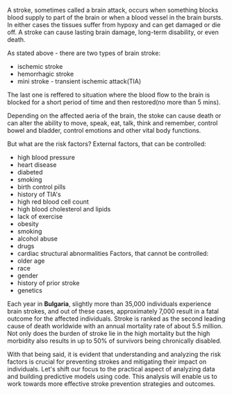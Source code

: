 A stroke, sometimes called a brain attack, occurs when something blocks blood supply to part of the brain or when a blood vessel in the brain bursts. 
In either cases the tissues suffer from hypoxy аnd can get damaged or die off. A stroke can cause lasting brain damage, long-term disability, or even death.

As stated above - there are two types of brain stroke:
- ischemic stroke
- hemorrhagic stroke
- mini stroke - transient ischemic attack(TIA)

The last one is reffered to situation where the blood flow to the brain is blocked for a short period of time and then restored(no more than 5 mins).

Depending on the affected aeria of the brain, the stoke can cause death or can alter the ability to move, speak, eat, talk, think and remember, control bowel and bladder, control emotions and other vital body functions.

But what are the risk factors?
External factors, that can be controlled:
- high blood pressure
- heart disease
- diabeted
- smoking
- birth control pills
- history of TIA's
- high red blood cell count
- high blood cholesterol and lipids
- lack of exercise 
- obesity
- smoking
- alcohol abuse
- drugs
- cardiac structural abnormalities
Factors, that cannot be controlled:
- older age
- race
- gender
- history of prior stroke
- genetics

Each year in __Bulgaria__, slightly more than 35,000 individuals experience brain strokes, and out of these cases, approximately 7,000 result in a fatal outcome for the affected individuals.
Stroke is ranked as the second leading cause of death worldwide with an annual mortality rate of about 5.5 million. Not only does the burden of stroke lie in the high mortality but the high morbidity also results in up to 50% of survivors being chronically disabled.

With that being said, it is evident that understanding and analyzing the risk factors is crucial for preventing strokes and mitigating their impact on individuals.
Let's shift our focus to the practical aspect of analyzing data and building predictive models using code. This analysis will enable us to work towards more effective stroke prevention strategies and outcomes.
